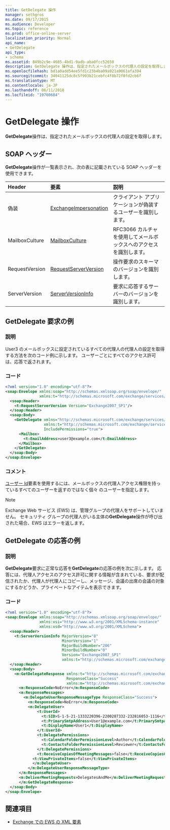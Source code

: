 ```yaml
---
title: GetDelegate 操作
manager: sethgros
ms.date: 09/17/2015
ms.audience: Developer
ms.topic: reference
ms.prod: office-online-server
localization_priority: Normal
api_name:
- GetDelegate
api_type:
- schema
ms.assetid: 849b2c9e-4685-4bd1-9adb-aba0fcc52650
description: GetDelegate 操作は、指定されたメールボックスの代理人の設定を取得します。
ms.openlocfilehash: bd1a0add54ee5fd1c23b4ba09a921a9061afa394
ms.sourcegitcommit: 34041125dc8c5f993b21cebfc4f8b72f0fd2cb6f
ms.translationtype: MT
ms.contentlocale: ja-JP
ms.lasthandoff: 06/11/2018
ms.locfileid: "19760684"
---
```

# <a name="getdelegate-operation"></a>GetDelegate 操作

**GetDelegate**操作は、指定されたメールボックスの代理人の設定を取得します。 
  
## <a name="soap-headers"></a>SOAP ヘッダー

**GetDelegate**操作が一覧表示され、次の表に記載されている SOAP ヘッダーを使用できます。 
  
|**Header**|**要素**|**説明**|
|:-----|:-----|:-----|
|偽装  <br/> |[ExchangeImpersonation](exchangeimpersonation.md) <br/> |クライアント アプリケーションが偽装するユーザーを識別します。  <br/> |
|MailboxCulture  <br/> |[MailboxCulture](mailboxculture.md) <br/> |RFC3066 カルチャを使用してメールボックスへのアクセスを識別します。  <br/> |
|RequestVersion  <br/> |[RequestServerVersion](requestserverversion.md) <br/> |操作要求のスキーマのバージョンを識別します。  <br/> |
|ServerVersion  <br/> |[ServerVersionInfo](serverversioninfo.md) <br/> |要求に応答するサーバーのバージョンを識別します。  <br/> |
   
## <a name="getdelegate-request-example"></a>GetDelegate 要求の例

### <a name="description"></a>説明

User3 のメールボックスに設定されているすべての代理人の代理人の設定を取得する方法を次のコード例に示します。 ユーザーごとにすべてのアクセス許可は、応答で返されます。
  
### <a name="code"></a>コード

```XML
<?xml version="1.0" encoding="utf-8"?>
<soap:Envelope xmlns:soap="http://schemas.xmlsoap.org/soap/envelope/"
               xmlns:t="http://schemas.microsoft.com/exchange/services/2006/types">
  <soap:Header>
    <t:RequestServerVersion Version="Exchange2007_SP1"/>
  </soap:Header>
  <soap:Body>
    <GetDelegate xmlns="http://schemas.microsoft.com/exchange/services/2006/messages"
                 xmlns:t="http://schemas.microsoft.com/exchange/services/2006/types"
                 IncludePermissions="true">
      <Mailbox>
        <t:EmailAddress>user3@example.com</t:EmailAddress>
      </Mailbox>
    </GetDelegate>
  </soap:Body>
</soap:Envelope>
```

### <a name="comments"></a>コメント

[ユーザー Id](userid.md)要素を使用するには、メールボックスの代理人アクセス権限を持っているすべてのユーザーを返すのではなく個々 のユーザーを指定します。 
  
> [!NOTE]
> Exchange Web サービス (EWS) は、管理グループの代理人をサポートしていません。 セキュリティ グループの代理人がいる主体の**GetDelegate**操作が呼び出された場合、EWS はエラーを返します。 
  
## <a name="getdelegate-response-example"></a>GetDelegate の応答の例

### <a name="description"></a>説明

**GetDelegate**要求に正常な応答を**GetDelegate**の応答の例を次に示します。 応答には、代理人アクセスのアクセス許可に関する情報が含まれている、要求が配信されたか、代理人が代理人にコピーし、メッセージ、会議の出席の会議の対象にするかどうか、プライベートなアイテムを表示できます。 
  
### <a name="code"></a>コード

```XML
<?xml version="1.0" encoding="utf-8"?>
<soap:Envelope xmlns:soap="http://schemas.xmlsoap.org/soap/envelope/" 
               xmlns:xsi="http://www.w3.org/2001/XMLSchema-instance" 
               xmlns:xsd="http://www.w3.org/2001/XMLSchema">
  <soap:Header>
    <t:ServerVersionInfo MajorVersion="8" 
                         MinorVersion="1" 
                         MajorBuildNumber="206" 
                         MinorBuildNumber="0" 
                         Version="Exchange2007_SP1" 
                         xmlns:t="http://schemas.microsoft.com/exchange/services/2006/types" />
  </soap:Header>
  <soap:Body>
    <m:GetDelegateResponse xmlns:t="http://schemas.microsoft.com/exchange/services/2006/types" 
                           ResponseClass="Success" 
                           xmlns:m="http://schemas.microsoft.com/exchange/services/2006/messages">
      <m:ResponseCode>NoError</m:ResponseCode>
      <m:ResponseMessages>
        <m:DelegateUserResponseMessageType ResponseClass="Success">
          <m:ResponseCode>NoError</m:ResponseCode>
          <m:DelegateUser>
              <t:UserId>
                <t:SID>S-1-5-21-1333220396-2200287332-232816053-1116</t:SID>
                <t:PrimarySmtpAddress>User1@example.com</t:PrimarySmtpAddress>
                <t:DisplayName>User1</t:DisplayName>
              </t:UserId>
              <t:DelegatePermissions>
                <t:CalendarFolderPermissionLevel>Author</t:CalendarFolderPermissionLevel>
                <t:ContactsFolderPermissionLevel>Reviewer</t:ContactsFolderPermissionLevel>
              </t:DelegatePermissions>
              <t:ReceiveCopiesOfMeetingMessages>false</t:ReceiveCopiesOfMeetingMessages>
            <t:ViewPrivateItems>false</t:ViewPrivateItems>
            </m:DelegateUser>
          </m:DelegateUserResponseMessageType>
      </m:ResponseMessages>
      <m:DeliverMeetingRequests>DelegatesAndMe</m:DeliverMeetingRequests>
      </m:GetDelegateResponse>
  </soap:Body>
</soap:Envelope>
```

## <a name="see-also"></a>関連項目



- [Exchange での EWS の XML 要素](ews-xml-elements-in-exchange.md)

